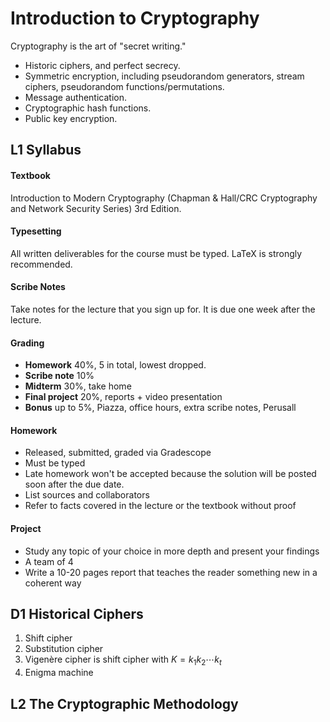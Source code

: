 # Introduction to Cryptography

Cryptography is the art of "secret writing."

-   Historic ciphers, and perfect secrecy.
-   Symmetric encryption, including pseudorandom generators, stream ciphers, pseudorandom functions/permutations.
-   Message authentication.
-   Cryptographic hash functions.
-   Public key encryption.

## L1 Syllabus

#### Textbook

Introduction to Modern Cryptography (Chapman & Hall/CRC Cryptography and Network Security Series) 3rd Edition.

#### Typesetting

All written deliverables for the course must be typed. LaTeX is strongly recommended.

#### Scribe Notes

Take notes for the lecture that you sign up for. It is due one week after the lecture.

#### Grading

* **Homework** 40%, 5 in total, lowest dropped.
* **Scribe note** 10%
* **Midterm** 30%, take home
* **Final project** 20%, reports + video presentation
* **Bonus** up to 5%, Piazza, office hours, extra scribe notes, Perusall

#### Homework

* Released, submitted, graded via Gradescope
* Must be typed
* Late homework won't be accepted because the solution will be posted soon after the due date.
* List sources and collaborators
* Refer to facts covered in the lecture or the textbook without proof

#### Project

* Study any topic of your choice in more depth and present your findings
* A team of 4
* Write a 10-20 pages report that teaches the reader something new in a coherent way



## D1 Historical Ciphers 

1. Shift cipher
2. Substitution cipher
3. Vigenère cipher is shift cipher with $K = k_1k_2 \cdots k_t$
4. Enigma machine



## L2 The Cryptographic Methodology




